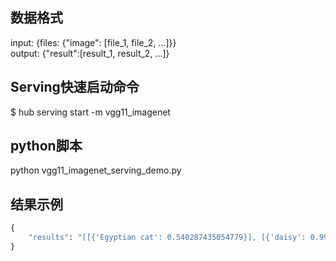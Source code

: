 ## 数据格式  
input: {files: {"image": [file_1, file_2, ...]}}  
output: {"result":[result_1, result_2, ...]}  

## Serving快速启动命令  
$ hub serving start -m vgg11_imagenet  

## python脚本  
python vgg11_imagenet_serving_demo.py  

## 结果示例
```python
{  
    "results": "[[{'Egyptian cat': 0.540287435054779}], [{'daisy': 0.9976677298545837}]]"  
}  
```  
